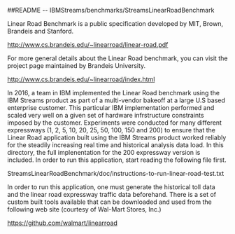 ##README --  IBMStreams/benchmarks/StreamsLinearRoadBenchmark

Linear Road Benchmark is a public specification developed by MIT, Brown, Brandeis and Stanford.

http://www.cs.brandeis.edu/~linearroad/linear-road.pdf


For more general details about the Linear Road benchmark, you can visit the project page maintained by Brandeis University.

http://www.cs.brandeis.edu/~linearroad/index.html


In 2016, a team in IBM implemented the Linear Road benchmark using the IBM Streams product as part of a multi-vendor bakeoff at a large U.S based enterprise customer. This particular IBM implementation performed and scaled very well on a given set of hardware infrstructure constraints imposed by the customer. Experiments were conducted for many different expressways (1, 2, 5, 10, 20, 25, 50, 100, 150 and 200) to ensure that the Linear Road application built using the IBM Streams product worked reliably for the steadily increasing real time and historical analysis data load. In this directory, the full implenentation for the 200 expressway version is included. In order to run this application, start reading the following file first.

StreamsLinearRoadBenchmark/doc/instructions-to-run-linear-road-test.txt

In order to run this application, one must generate the historical toll data and the linear road expressway traffic data beforehand. There is a set of custom built tools available that can be downloaded and used from the following web site (courtesy of Wal-Mart Stores, Inc.)

https://github.com/walmart/linearroad




